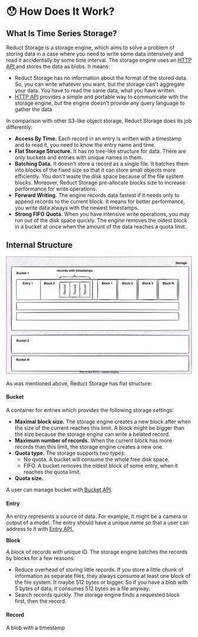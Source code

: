 # 😯 How Does It Work?

## What Is Time Series Storage?

Reduct Storage is a storage engine, which aims to solve a problem of storing data in a case where you need to write some data intensively and read it accidentally by some time interval. The storage engine uses an [HTTP API ](http-api/)and stores the data as blobs. It means:

* Reduct Storage has no information about the format of the stored data. So, you can write whatever you want, but the storage can't aggregate your data. You have to read the same data, what you have written.
* [HTTP API](http-api/) provides a simple and portable way to communicate with the storage engine, but the engine doesn't provide any query language to gather the data

In comparison with other S3-like object storage, Reduct Storage does its job differently:


* **Access By Time.** Each record in an entry is written with a timestamp and to read it, you need to know the entry name and time.
* **Flat Storage Structure.** It has no tree-like structure for data. There are only buckets and entries with unique names in them.
* **Batching Data.** It doesn't store a record as a single file. It batches them into blocks of the fixed size so that it can store small objects more efficiently. You don't waste the disk space because of the file system blocks. Moreover, Reduct Storage pre-allocate blocks size to increase performance for write operations.&#x20;
* **Forward Writing.** The engine records data fastest if it needs only to append records to the current block. It means for better performance, you write data always with the newest timestamps.
* **Strong FIFO Quota.** When you have intensive write operations, you may run out of the disk space quickly. The engine removes the oldest block in a bucket at once when the amount of the data reaches a quota limit.

## Internal Structure

![](<.gitbook/assets/Untitled Diagram.svg>)

As was mentioned above, Reduct Storage has flat structure:

#### **Bucket**

A container for entries which provides the following storage settings:

* **Maximal block size.**  The storage engine creates a new block after when the size of the current reaches this limit. A block might be bigger than the size because the storage engine can write a belated record.
* **Maximum number of records.** When the current block has more records than this limit, the storage engine creates a new one.&#x20;
* **Quota type.** The storage supports two types:
  * No quota. A bucket will consume the whole free disk space.
  * FIFO. A bucket removes the oldest block of some entry, when it reaches the quota limit.
* **Quota size.**&#x20;

A user can manage bucket with[ Bucket API](http-api/bucket-api.md).

#### Entry

An entry represents a source of data. For example, It might be a camera or output of a model. The entry should have a unique name so that a user can address to it with [Entry API.](http-api/bucket-api.md)

**Block**

A block of records with unique ID. The storage engine batches the records by blocks for a few reasons:

* Reduce overhead of storing little records. If you store a little chunk of information as separate files, they always consume at least one block of the file system. It maybe 512 bytes or bigger. So if you have a blob with 5 bytes of data, it consumes 512 bytes as a file anyway.
* Search records quickly. The storage engine finds a requested block first, then the record.

#### Record

A blob with a timestamp
